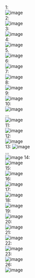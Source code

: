 1:  
![image](https://github.com/user-attachments/assets/809a8a1a-f16a-41cf-ba27-692d41e8403e)  
2:  
![image](https://github.com/user-attachments/assets/cff0b954-d67b-4b84-b8da-3b3489e0d886)  
3:  
![image](https://github.com/user-attachments/assets/21e034d9-cb39-4929-8ca4-915f7e395b6e)  
4:  
![image](https://github.com/user-attachments/assets/d02d4b75-13f8-4a38-8a39-c966fe162586)  
5.  
![image](https://github.com/user-attachments/assets/9d1dd47a-dcbb-47de-8f48-5ba8d9051f47)  
6:  
![image](https://github.com/user-attachments/assets/b063c9e9-7271-45bd-ad09-f7f8b184f568)  
7:  
![image](https://github.com/user-attachments/assets/ab361125-d83f-46b5-95ce-f27c3bad1278)  
8:  
![image](https://github.com/user-attachments/assets/ba8e4b2a-3313-4b7d-806c-18955da08995)  
9:  
![image](https://github.com/user-attachments/assets/1eb0179a-d539-4c64-9a06-09475e4f5c80)  
10:   
![image](https://github.com/user-attachments/assets/6299f897-fcaa-4048-897e-428dc855c7e3)  
...  
![image](https://github.com/user-attachments/assets/69e151f9-314a-4a10-b756-9e5082d46024)  
11:  
![image](https://github.com/user-attachments/assets/2ab8aa51-53c0-42f5-899c-722904785a1e)  
12:  
![image](https://github.com/user-attachments/assets/02f2796a-8b7c-476a-bfc2-d30e2144e871)  
13:
![image](https://github.com/user-attachments/assets/390045d4-133e-405f-92c0-ccd9ec040d4f)  
...  
![image](https://github.com/user-attachments/assets/80ee073b-7dbc-4419-8d08-15db3c0d89c2)
14:  
![image](https://github.com/user-attachments/assets/4bc90ec9-5058-48ba-b1ef-8504c7674825)  
15:  
![image](https://github.com/user-attachments/assets/2ae1f05b-66ab-45bf-ae3c-ba1ede909355)  
16:  
![image](https://github.com/user-attachments/assets/bd6a6be3-2f6c-4bc9-abb4-18ec9cf076a8)  
17:  
![image](https://github.com/user-attachments/assets/b735ef7a-2e95-4bed-8d4e-b41bf56ffd72)  
18:  
![image](https://github.com/user-attachments/assets/c8bfdd2d-62f9-4b9e-ad60-abbac5838c75)  
19:  
![image](https://github.com/user-attachments/assets/eeeca43d-9271-4197-b03a-4a076d96cf78)  
20:  
![image](https://github.com/user-attachments/assets/44aa5663-e130-4a76-8507-06a062f5c685)  
21:  
![image](https://github.com/user-attachments/assets/599a60d3-ab4e-4e37-8cfa-e889b81e687f)  
22:  
![image](https://github.com/user-attachments/assets/bca86cfd-3111-4b2d-b707-f1e5a3f1ed46)  
23:  
![image](https://github.com/user-attachments/assets/14158013-3394-411a-9a0e-af5a27488697)  
26:  
![image](https://github.com/user-attachments/assets/3c8eb9b4-eee0-457e-8afa-df7292c4caa6)  
